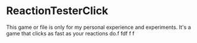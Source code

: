 # ReactionTesterClick
This game or file is only for my personal experience and experiments. It's a game that clicks as fast as your reactions do.f fdf f f
